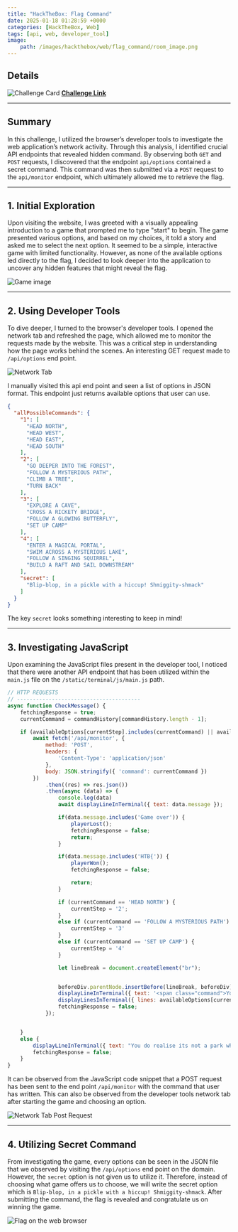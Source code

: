 ```yaml
---
title: "HackTheBox: Flag Command" 
date: 2025-01-18 01:28:59 +0000
categories: [HackTheBox, Web]
tags: [api, web, developer_tool]
image:
    path: /images/hackthebox/web/flag_command/room_image.png
---
```


## Details
![Challenge Card](/images/hackthebox/web/flag_command/info_card.png)
[**Challenge Link**](https://app.hackthebox.com/challenges/Flag%2520Command)

---

## Summary

In this challenge, I utilized the browser’s developer tools to investigate the web application’s network activity. Through this analysis, I identified crucial API endpoints that revealed hidden command. By observing both `GET` and `POST` requests, I discovered that the endpoint `api/options` contained a secret command. This command was then submitted via a `POST` request to the `api/monitor` endpoint, which ultimately allowed me to retrieve the flag.


---

## 1. Initial Exploration

Upon visiting the website, I was greeted with a visually appealing introduction to a game that prompted me to type "start" to begin. The game presented various options, and based on my choices, it told a story and asked me to select the next option. It seemed to be a simple, interactive game with limited functionality. However, as none of the available options led directly to the flag, I decided to look deeper into the application to uncover any hidden features that might reveal the flag.

![Game image](/images/hackthebox/web/flag_command/initial_exploration.png)

---

## 2. Using Developer Tools

To dive deeper, I turned to the browser's developer tools. I opened the network tab and refreshed the page, which allowed me to monitor the requests made by the website. This was a critical step in understanding how the page works behind the scenes. An interesting GET request made to `/api/options` end point.

![Network Tab](/images/hackthebox/web/flag_command/developer_tool.png)

I manually visited this api end point and seen a list of options in JSON format. This endpoint just returns available options that user can use.

```json
{
  "allPossibleCommands": {
    "1": [
      "HEAD NORTH",
      "HEAD WEST",
      "HEAD EAST",
      "HEAD SOUTH"
    ],
    "2": [
      "GO DEEPER INTO THE FOREST",
      "FOLLOW A MYSTERIOUS PATH",
      "CLIMB A TREE",
      "TURN BACK"
    ],
    "3": [
      "EXPLORE A CAVE",
      "CROSS A RICKETY BRIDGE",
      "FOLLOW A GLOWING BUTTERFLY",
      "SET UP CAMP"
    ],
    "4": [
      "ENTER A MAGICAL PORTAL",
      "SWIM ACROSS A MYSTERIOUS LAKE",
      "FOLLOW A SINGING SQUIRREL",
      "BUILD A RAFT AND SAIL DOWNSTREAM"
    ],
    "secret": [
      "Blip-blop, in a pickle with a hiccup! Shmiggity-shmack"
    ]
  }
}
```
The key `secret` looks something interesting to keep in mind!

---

## 3. Investigating JavaScript

Upon examining the JavaScript files present in the developer tool, I noticed that there were another API endpoint that has been utilized within the `main.js` file on the ```/static/terminal/js/main.js``` path.

```javascript
// HTTP REQUESTS
// ---------------------------------------
async function CheckMessage() {
    fetchingResponse = true;
    currentCommand = commandHistory[commandHistory.length - 1];

    if (availableOptions[currentStep].includes(currentCommand) || availableOptions['secret'].includes(currentCommand)) {
        await fetch('/api/monitor', {
            method: 'POST',
            headers: {
                'Content-Type': 'application/json'
            },
            body: JSON.stringify({ 'command': currentCommand })
        })
            .then((res) => res.json())
            .then(async (data) => {
                console.log(data)
                await displayLineInTerminal({ text: data.message });

                if(data.message.includes('Game over')) {
                    playerLost();
                    fetchingResponse = false;
                    return;
                }

                if(data.message.includes('HTB{')) {
                    playerWon();
                    fetchingResponse = false;

                    return;
                }

                if (currentCommand == 'HEAD NORTH') {
                    currentStep = '2';
                }
                else if (currentCommand == 'FOLLOW A MYSTERIOUS PATH') {
                    currentStep = '3'
                }
                else if (currentCommand == 'SET UP CAMP') {
                    currentStep = '4'
                }

                let lineBreak = document.createElement("br");


                beforeDiv.parentNode.insertBefore(lineBreak, beforeDiv);
                displayLineInTerminal({ text: '<span class="command">You have 4 options!</span>' })
                displayLinesInTerminal({ lines: availableOptions[currentStep] })
                fetchingResponse = false;
            });


    }
    else {
        displayLineInTerminal({ text: "You do realise its not a park where you can just play around and move around pick from options how are hard it is for you????" });
        fetchingResponse = false;
    }
}
```

It can be observed from the JavaScript code snippet that a POST request has been sent to the end point `/api/monitor` with the command that user has written. This can also be observed from the developer tools network tab after starting the game and choosing an option. 

![Network Tab Post Request](/images/hackthebox/web/flag_command/developer_tool_post_req.png)

---

## 4. Utilizing Secret Command

From investigating the game, every options can be seen in the JSON file that we observed by visiting the `/api/options` end point on the domain. However, the `secret` option is not given us to utilize it. Therefore, instead of choosing what game offers us to choose, we will write the secret option which is `Blip-blop, in a pickle with a hiccup! Shmiggity-shmack`. After submitting the command, the flag is revealed and congratulate us on winning the game.

![Flag on the web browser](/images/hackthebox/web/flag_command/flag_from_browser.png)



